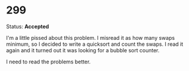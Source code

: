 299
=====

Status: **Accepted**

I'm a little pissed about this problem. I misread it as how many swaps minimum, so I decided to write a quicksort and count the swaps. I read it again and it turned out it was looking for a bubble sort counter.

I need to read the problems better.
